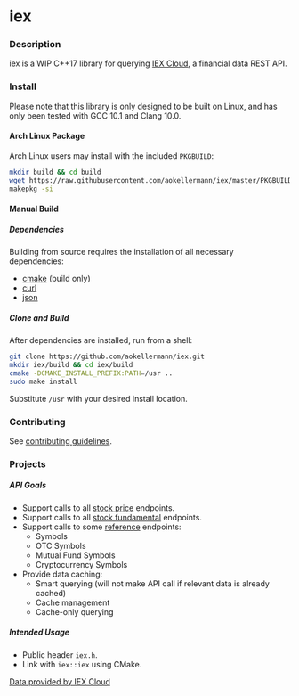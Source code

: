 # iex

### Description
iex is a WIP C++17 library for querying [IEX Cloud](https://iexcloud.io/), a financial data REST API.

### Install
Please note that this library is only designed to be built on Linux, and has only been tested with GCC 10.1 and Clang 10.0. 
#### Arch Linux Package
Arch Linux users may install with the included `PKGBUILD`:
```bash
mkdir build && cd build
wget https://raw.githubusercontent.com/aokellermann/iex/master/PKGBUILD
makepkg -si
```

#### Manual Build

##### Dependencies
Building from source requires the installation of all necessary dependencies:
* [cmake](https://github.com/Kitware/CMake) (build only)
* [curl](https://github.com/curl/curl)
* [json](https://github.com/nlohmann/json)

##### Clone and Build
After dependencies are installed, run from a shell:
```bash
git clone https://github.com/aokellermann/iex.git
mkdir iex/build && cd iex/build
cmake -DCMAKE_INSTALL_PREFIX:PATH=/usr ..
sudo make install
```
Substitute `/usr` with your desired install location.

### Contributing
See [contributing guidelines](.github/CONTRIBUTING.md).

### Projects

##### API Goals
* Support calls to all [stock price](https://iexcloud.io/docs/api/#stock-prices) endpoints.
* Support calls to all [stock fundamental](https://iexcloud.io/docs/api/#stock-fundamentals) endpoints.
* Support calls to some [reference](https://iexcloud.io/docs/api/#reference-data) endpoints:
  * Symbols
  * OTC Symbols
  * Mutual Fund Symbols
  * Cryptocurrency Symbols
* Provide data caching:
  * Smart querying (will not make API call if relevant data is already cached)
  * Cache management
  * Cache-only querying

##### Intended Usage
* Public header `iex.h`.
* Link with `iex::iex` using CMake.

[Data provided by IEX Cloud](https://iexcloud.io)
